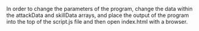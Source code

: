 In order to change the parameters of the program, change the data within the attackData and skillData arrays, and place the output of the program into the top of the script.js file and then open index.html with a browser.
